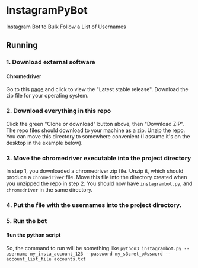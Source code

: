 # InstagramPyBot
Instagram Bot to Bulk Follow a List of Usernames


## Running

### 1. Download external software

#### Chromedriver
Go to this [page](https://sites.google.com/a/chromium.org/chromedriver/home) and click to view the "Latest stable release".
Download the zip file for your operating system.

### 2. Download everything in this repo
Click the green "Clone or download" button above, then "Download ZIP".
The repo files should download to your machine as a zip. 
Unzip the repo.
You can move this directory to somewhere convenient (I assume it's on the desktop in the example below).

### 3. Move the chromedriver executable into the project directory
In step 1, you downloaded a chromedriver zip file. 
Unzip it, which should produce a `chromedriver` file.
Move this file into the directory created when you unzipped the repo in step 2.
You should now have `instagrambot.py`, and `chromedriver` in the same directory.


### 4. Put the file with the usernames into the project directory.

### 5. Run the bot


#### Run the python script

So, the command to run will be something like `python3 instagrambot.py --username my_insta_account_123 --password my_s3cret_p@ssword --account_list_file accounts.txt`
